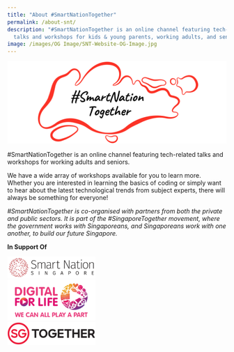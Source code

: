 ```yaml
---
title: "About #SmartNationTogether"
permalink: /about-snt/
description: "#SmartNationTogether is an online channel featuring tech-related
  talks and workshops for kids & young parents, working adults, and seniors."
image: /images/OG Image/SNT-Website-OG-Image.jpg
---
```

![#SmartNationTogether](/images/icons%20&amp;%20logos/snt%20logo.png)

#SmartNationTogether is an online channel featuring tech-related talks and workshops for working adults and seniors.

We have a wide array of workshops available for you to learn more. Whether you are interested in learning the basics of coding or simply want to hear about the latest technological trends from subject experts, there will always be something for everyone!

*#SmartNationTogether is co-organised with partners from both the private and public sectors. It is part of the #SingaporeTogether movement, where the government works with Singaporeans, and Singaporeans work with one another, to build our future Singapore.* 

**In Support Of**


<div style="width:40%"><a href="https://www.smartnation.gov.sg/" target="new"><img src="/images/Icons%20&amp;%20Logos/SNS-logo.png" alt="Smart Nation Singapore" title="Smart Nation Singapore"></a><br></div>

<div style="width:40%"><a href="https://www.digitalforlife.gov.sg/" target="new"><img src="/images/Icons%20&amp;%20Logos/Digital-For-Life-Logo-transparent.png" alt="Digital For Life" title="Digital For Life"></a><br></div>

<div style="width:40%"><a href="https://www.sg/" target="new"><img src="/images/Icons%20&amp;%20Logos/SGT_transparent.png" alt="SG Together" title="SG Together"></a><br></div>


